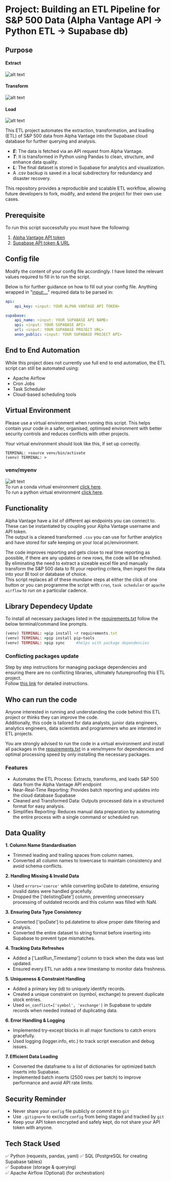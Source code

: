 # Project: Building an ETL Pipeline for S&P 500 Data (Alpha Vantage API → Python ETL → Supabase db)
## Purpose

#### Extract
![alt text](image001.png)


#### Transform
![alt text](pypy.avif)

#### Load
![alt text](logo-light.png)

This ETL project automates the extraction, transformation, and loading (ETL) of S&P 500 data from Alpha Vantage into the Supabase cloud database for further querying and analysis.

- **_E_**: The data is fetched via an API request from Alpha Vantage.
- **_T_**: It is transformed in Python using Pandas to clean, structure, and enhance data quality.
- **_L_**: The final dataset is stored in Supabase for analytics and visualization.
- A .csv backup is saved in a local subdirectory for redundancy and disaster recovery.

This repository provides a reproducible and scalable ETL workflow, allowing future developers to fork, modify, and extend the project for their own use cases.


## Prerequisite
To run this script successfully you must have the following:
1. [Alpha Vantage API token](https://www.alphavantage.co/documentation/)
2. [Supabase API token & URL](https://supabase.com/docs/guides/api)


## Config file
Modify the content of your config file accordingly. I have listed the relevant values required to fill in to run the script.    

Below is for further guidance on how to fill out your config file. Anything wrapped in "<input:...>" required data to be parsed in:
```yml
api:
    api_key: <input: YOUR ALPHA VANTAGE API TOKEN>

supabase:
    api_name: <input: YOUR SUPABASE API NAME>
    api: <input: YOUR SUPABASE API>
    url: <input: YOUR SUPABASE PROJECT URL>
    anon_public: <input: YOUR SUPABASE PROJECT API>
```


## End to End Automation
While this project does not currently use full end to end automation, the ETL script can still be automated using:
- Apache Airflow
- Cron Jobs
- Task Scheduler
- Cloud-based scheduling tools


## Virtual Environment
Please use a virtual environment when running this script. This helps contain your code in a safer, organised, optimised environment with better security controls and reduces conflicts with other projects.


Your virtual environment should look like this, if set up correctly.
```
TERMINAL: >source venv/bin/activate
(venv) TERMINAL: >
```
### venv/myenv
![alt text](python-conda.png)   
To run a conda virtual environment [click here](https://docs.conda.io/projects/conda/en/latest/user-guide/tasks/manage-environments.html).  
To run a python virtual environment [click here](https://docs.python.org/3/library/venv.html).


## Functionality
Alpha Vantage have a list of different api endpoints you can connect to. These can be instantiated by coupling your Alpha Vantage username and API token.   
The output is a cleaned transformed ```.csv``` you can use for further analytics and have stored for safe keeping on your local pc/environment.

The code improves reporting and gets close to real time reporting as possible, if there are any updates or new rows, the code will be refreshed. By eliminating the need to extract a sizeable excel file and manually transform the S&P 500 data to fit your reporting critera, then ingest the data into your BI tool or database of choice.     
This script replaces all of these mundane steps at either the click of one button or you can programme the script with ```cron```, ```task scheduler``` or ```apache airflow``` to run on a particular cadence. 


## Library Dependecy Update
To install all necessary packages listed in the [requirements.txt](https://github.com/mikes256/ETL-Pipeline-Data-Engineering/blob/main/requirements.txt) follow the below terminal/command line prompts.
```ruby
(venv) TERMINAL: >pip install -r requirements.txt
(venv) TERMINAL: >pip install pip-tools
(venv) TERMINAL: >pip sync     #helps with package dependencies
```
### Conflicting packages update 
Step by step instructions for managing package dependencies and ensuring there are no conflicting libraries, ultimately futureproofing this ETL project.    
Follow [this link](https://github.com/mikes256/ETL-Pipeline-Data-Engineering/blob/main/Updating_Libraries.md) for detailed instructions.

## Who can run the code
Anyone interested in running and understanding the code behind this ETL project or thinks they can improve the code.    
Additionally, this code is tailored for data analysts, junior data engineers, analytics engineers, data scientists and programmers who are intersted in ETL projects. 

You are strongly advised to run the code in a virtual environment and install all packages in the [requirements.txt](https://github.com/mikes256/ETL-Pipeline-Data-Engineering/blob/main/requirements.txt) in a venv/myenv for dependencies and optimal processing speed by only installing the necessary packages.



### Features
- Automates the ETL Process: Extracts, transforms, and loads S&P 500 data from the Alpha Vantage API endpoint
- Near-Real-Time Reporting: Provides batch reporting and updates into the cloud database Supabase
- Cleaned and Transformed Data: Outputs processed data in a structured format for easy analysis.
- Simplifies Reporting: Reduces manual data preparation by automating the entire process with a single command or scheduled run.

## Data Quality
**1. Column Name Standardisation**
- Trimmed leading and trailing spaces from column names.
- Converted all column names to lowercase to maintain consistency and avoid schema conflicts.

**2. Handling Missing & Invalid Data**
- Used ```errors='coerce'``` while converting ipoDate to datetime, ensuring invalid dates were handled gracefully.
- Dropped the ['delistingDate'] column, preventing unnecessary processing of outdated records and this column was filled with NaN.

**3. Ensuring Data Type Consistency**
 - Converted ['ipoDate'] to pd.datetime to allow proper date filtering and analysis.
- Converted the entire dataset to string format before inserting into Supabase to prevent type mismatches.

**4. Tracking Data Refreshes**
- Added a ['LastRun_Timestamp'] column to track when the data was last updated.
- Ensured every ETL run adds a new timestamp to monitor data freshness.

**5. Uniqueness & Constraint Handling**
- Added a primary key (id) to uniquely identify records.
- Created a unique constraint on (symbol, exchange) to prevent duplicate stock entries.
- Used ```on_conflict=['symbol', 'exchange']``` in Supabase to update records when needed instead of duplicating data.

**6. Error Handling & Logging**
- Implemented try-except blocks in all major functions to catch errors gracefully.
- Used logging (logger.info, etc.) to track script execution and debug issues.

**7. Efficient Data Loading**
- Converted the dataframe to a list of dictionaries for optimized batch inserts into Supabase.
- Implemented batch inserts (2500 rows per batch) to improve performance and avoid API rate limits.


## Security Reminder
- Never share your ```config``` file publicly or commit it to ```git```
- Use ```.gitignore``` to exclude ```config``` from being staged and tracked by ```git```
- Keep your API token encrypted and safely kept, do not share your API token with anyone.


## Tech Stack Used
✅ Python (requests, pandas, yaml)
✅ SQL (PostgreSQL for creating Supabase tables)  
✅ Supabase (storage & querying)   
✅ Apache Airflow (Optional) (for orchestration)